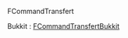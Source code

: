 FCommandTransfert

Bukkit : [FCommandTransfertBukkit](https://github.com/Florianpal1/FTransfertCommandBukkit)
